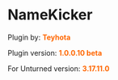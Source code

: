 <h1 style="text-align: left">NameKicker</h1>
<p style="text-align: left">Plugin by: <span style="color: #ff6600"><strong>Teyhota</strong></span></p>
<p style="text-align: left">Plugin version: <span style="color: #ff6600"><strong>1.0.0.10 beta</strong></span></p>
<p style="text-align: left">For Unturned version: <span style="color: #ff6600"><strong>3.17.11.0</strong></span></p>
